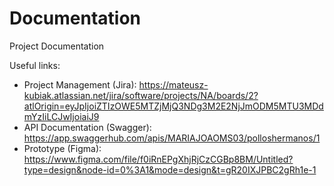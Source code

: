 # Documentation
Project Documentation

Useful links:
- Project Management (Jira): https://mateusz-kubiak.atlassian.net/jira/software/projects/NA/boards/2?atlOrigin=eyJpIjoiZTIzOWE5MTZjMjQ3NDg3M2E2NjJmODM5MTU3MDdmYzIiLCJwIjoiaiJ9
- API Documentation (Swagger): https://app.swaggerhub.com/apis/MARIAJOAOMS03/polloshermanos/1
- Prototype (Figma): https://www.figma.com/file/f0iRnEPgXhjRjCzCGBp8BM/Untitled?type=design&node-id=0%3A1&mode=design&t=gR20IXJPBC2gRh1e-1
